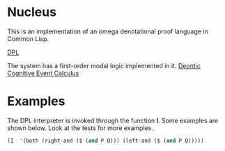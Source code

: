 # Nucleus

This is an implementation of an omega denotational proof language in
Common Lisp.

[DPL](http://people.csail.mit.edu/kostas/dpls/)

The system has a first-order modal logic implemented in it.
[Deontic Cognitive Event Calculus](http://www.cs.rpi.edu/~govinn/dcec.pdf)

# Examples

The DPL interpreter is invoked through the function **I**. Some
examples are shown below. Look at the tests for more examples.

```lisp
(I  '(both (right-and ($ (and P Q))) (left-and ($ (and P Q)))))
```
